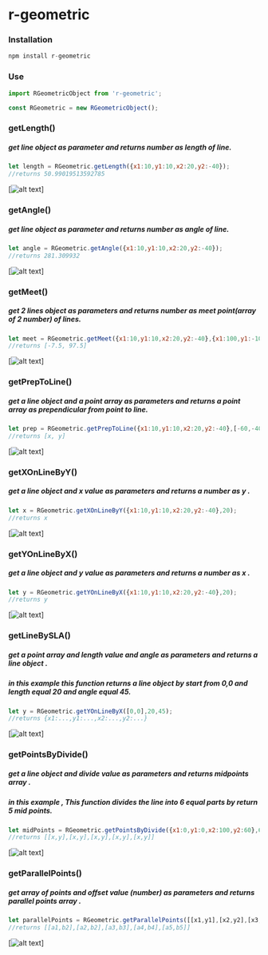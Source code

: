 # r-geometric

### Installation

``` javascript
npm install r-geometric
```

### Use

``` javascript
import RGeometricObject from 'r-geometric';

const RGeometric = new RGeometricObject();

```

### getLength()
##### get line object as parameter and returns number as length of line.
``` javascript
let length = RGeometric.getLength({x1:10,y1:10,x2:20,y2:-40});
//returns 50.99019513592785
```
[![alt text](/images/getLength.jpg)]
### getAngle()
##### get line object as parameter and returns number as angle of line.
``` javascript
let angle = RGeometric.getAngle({x1:10,y1:10,x2:20,y2:-40});
//returns 281.309932
```
[![alt text](/images/getAngle.jpg)]
### getMeet()
##### get 2 lines object as parameters and returns number as meet point(array of 2 number) of lines.
``` javascript
let meet = RGeometric.getMeet({x1:10,y1:10,x2:20,y2:-40},{x1:100,y1:-10,x2:40,y2:50});
//returns [-7.5, 97.5]
```
[![alt text](/images/getMeet.jpg)]
### getPrepToLine()
##### get a line object and a point array as parameters and returns a point array as prependicular from point to line.
``` javascript
let prep = RGeometric.getPrepToLine({x1:10,y1:10,x2:20,y2:-40},[-60,-40]);
//returns [x, y]
```
[![alt text](/images/getPrepToLine.jpg)]
### getXOnLineByY()
##### get a line object and x value as parameters and returns a number as y .
``` javascript
let x = RGeometric.getXOnLineByY({x1:10,y1:10,x2:20,y2:-40},20);
//returns x
```
[![alt text](/images/getXOnLineByY.jpg)]
### getYOnLineByX()
##### get a line object and y value as parameters and returns a number as x .
``` javascript
let y = RGeometric.getYOnLineByX({x1:10,y1:10,x2:20,y2:-40},20);
//returns y
```
[![alt text](/images/getYOnLineByX.jpg)]
### getLineBySLA()
##### get a point array and length value and angle as parameters and returns a line object .
##### in this example this function returns a line object by start from 0,0 and length equal 20 and angle equal 45.
``` javascript
let y = RGeometric.getYOnLineByX([0,0],20,45);
//returns {x1:...,y1:...,x2:...,y2:...}
```
[![alt text](/images/getLineBySLA.jpg)]
### getPointsByDivide()
##### get a line object and divide value as parameters and returns midpoints array .
##### in this example , This function divides the line into 6 equal parts by return 5 mid points.
``` javascript
let midPoints = RGeometric.getPointsByDivide({x1:0,y1:0,x2:100,y2:60},6);
//returns [[x,y],[x,y],[x,y],[x,y],[x,y]]
```
[![alt text](/images/getPointsByDivide.jpg)]
### getParallelPoints()
##### get array of points and offset value (number) as parameters and returns parallel points array .
``` javascript
let parallelPoints = RGeometric.getParallelPoints([[x1,y1],[x2,y2],[x3,y3],[x4,y4],[x5,y5]],30);
//returns [[a1,b2],[a2,b2],[a3,b3],[a4,b4],[a5,b5]]
```
[![alt text](/images/getParallelPoints.jpg)]
